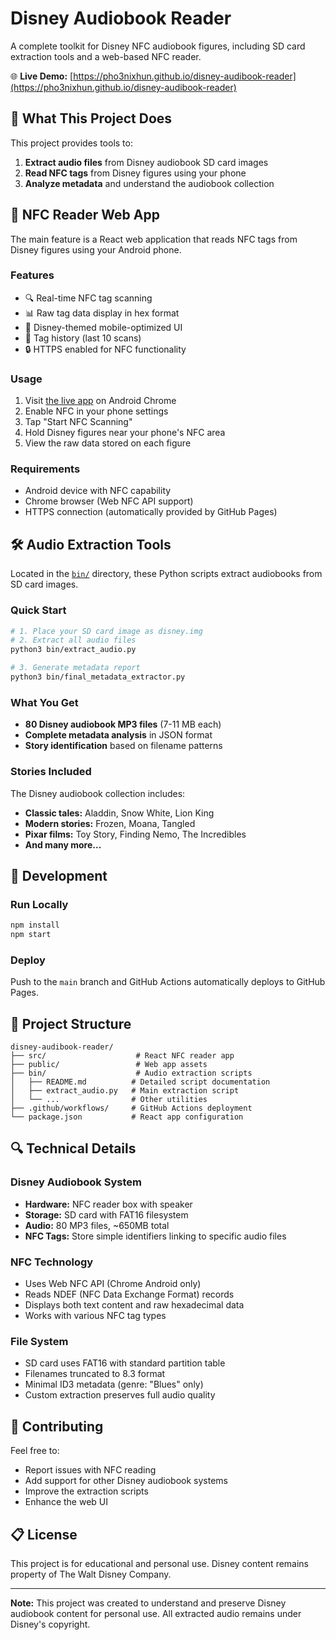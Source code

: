 # Disney Audiobook Reader

A complete toolkit for Disney NFC audiobook figures, including SD card extraction tools and a web-based NFC reader.

🌐 **Live Demo:** [https://pho3nixhun.github.io/disney-audibook-reader](https://pho3nixhun.github.io/disney-audibook-reader)

## 🏰 What This Project Does

This project provides tools to:

1. **Extract audio files** from Disney audiobook SD card images
2. **Read NFC tags** from Disney figures using your phone
3. **Analyze metadata** and understand the audiobook collection

## 📱 NFC Reader Web App

The main feature is a React web application that reads NFC tags from Disney figures using your Android phone.

### Features
- 🔍 Real-time NFC tag scanning
- 📊 Raw tag data display in hex format
- 🏰 Disney-themed mobile-optimized UI
- 💾 Tag history (last 10 scans)
- 🔒 HTTPS enabled for NFC functionality

### Usage
1. Visit [the live app](https://pho3nixhun.github.io/disney-audibook-reader) on Android Chrome
2. Enable NFC in your phone settings
3. Tap "Start NFC Scanning"
4. Hold Disney figures near your phone's NFC area
5. View the raw data stored on each figure

### Requirements
- Android device with NFC capability
- Chrome browser (Web NFC API support)
- HTTPS connection (automatically provided by GitHub Pages)

## 🛠️ Audio Extraction Tools

Located in the [`bin/`](bin/) directory, these Python scripts extract audiobooks from SD card images.

### Quick Start
```bash
# 1. Place your SD card image as disney.img
# 2. Extract all audio files
python3 bin/extract_audio.py

# 3. Generate metadata report
python3 bin/final_metadata_extractor.py
```

### What You Get
- **80 Disney audiobook MP3 files** (7-11 MB each)
- **Complete metadata analysis** in JSON format
- **Story identification** based on filename patterns

### Stories Included
The Disney audiobook collection includes:
- **Classic tales:** Aladdin, Snow White, Lion King
- **Modern stories:** Frozen, Moana, Tangled
- **Pixar films:** Toy Story, Finding Nemo, The Incredibles
- **And many more...**

## 🚀 Development

### Run Locally
```bash
npm install
npm start
```

### Deploy
Push to the `main` branch and GitHub Actions automatically deploys to GitHub Pages.

## 📁 Project Structure

```
disney-audibook-reader/
├── src/                    # React NFC reader app
├── public/                 # Web app assets
├── bin/                    # Audio extraction scripts
│   ├── README.md          # Detailed script documentation
│   ├── extract_audio.py   # Main extraction script
│   └── ...                # Other utilities
├── .github/workflows/     # GitHub Actions deployment
└── package.json           # React app configuration
```

## 🔍 Technical Details

### Disney Audiobook System
- **Hardware:** NFC reader box with speaker
- **Storage:** SD card with FAT16 filesystem
- **Audio:** 80 MP3 files, ~650MB total
- **NFC Tags:** Store simple identifiers linking to specific audio files

### NFC Technology
- Uses Web NFC API (Chrome Android only)
- Reads NDEF (NFC Data Exchange Format) records
- Displays both text content and raw hexadecimal data
- Works with various NFC tag types

### File System
- SD card uses FAT16 with standard partition table
- Filenames truncated to 8.3 format
- Minimal ID3 metadata (genre: "Blues" only)
- Custom extraction preserves full audio quality

## 🤝 Contributing

Feel free to:
- Report issues with NFC reading
- Add support for other Disney audiobook systems
- Improve the extraction scripts
- Enhance the web UI

## 📋 License

This project is for educational and personal use. Disney content remains property of The Walt Disney Company.

---

**Note:** This project was created to understand and preserve Disney audiobook content for personal use. All extracted audio remains under Disney's copyright.